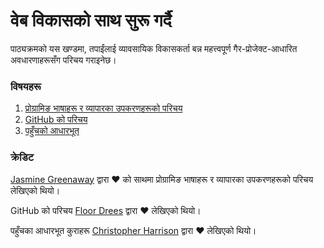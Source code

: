 # वेब विकासको साथ सुरू गर्दै

पाठ्यक्रमको यस खण्डमा, तपाईंलाई व्यावसायिक विकासकर्ता बन्न महत्त्वपूर्ण गैर-प्रोजेक्ट-आधारित अवधारणाहरूसँग परिचय गराइनेछ।

### विषयहरू

1. [प्रोग्रामिङ भाषाहरू र व्यापारका उपकरणहरूको परिचय](../1-intro-to-programming-languages/translations/README.np.md)
2. [GitHub को परिचय](../2-github-basics/README.md)
3. [पहुँचको आधारभूत](../3-accessibility/README.md)

### क्रेडिट

[Jasmine Greenaway](https://twitter.com/paladique) द्वारा ♥️ को साथमा प्रोग्रामिङ भाषाहरू र व्यापारका उपकरणहरूको परिचय लेखिएको थियो।

GitHub को परिचय [Floor Drees](https://twitter.com/floordrees) द्वारा ♥️ लेखिएको थियो।

पहुँचका आधारभूत कुराहरू [Christopher Harrison](https://twitter.com/geektrainer) द्वारा ♥️ लेखिएको थियो।
